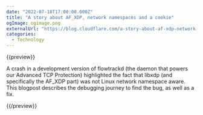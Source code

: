 ```yaml
---
date: "2022-07-18T17:00:00.000Z"
title: "A story about AF_XDP, network namespaces and a cookie"
ogImage: ogimage.png
externalUrl: "https://blog.cloudflare.com/a-story-about-af-xdp-network-namespaces-and-a-cookie/"
categories:
  - Technology
---
```


{{preview}}

A crash in a development version of flowtrackd (the daemon that powers our Advanced TCP Protection) highlighted the fact that libxdp (and specifically the AF_XDP part) was not Linux network namespace aware. This blogpost describes the debugging journey to find the bug, as well as a fix.

{{/preview}}
